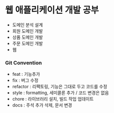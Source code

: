 # 웹 애플리케이션 개발 공부

- 도메인 분석 설계
- 회원 도메인 개발
- 상품 도메인 개발
- 주문 도메인 개발
- 웹 



### Git Convention

- feat : 기능추가
- fix : 버그 수정
- refactor : 리팩토링, 기능은 그대로 두고 코드를 수정
- style : formatting, 세미콜론 추가 / 코드 변경은 없음
- chore : 라이브러리 설치, 빌드 작업 업데이트
- docs : 주석 추가 삭제, 문서 변경
